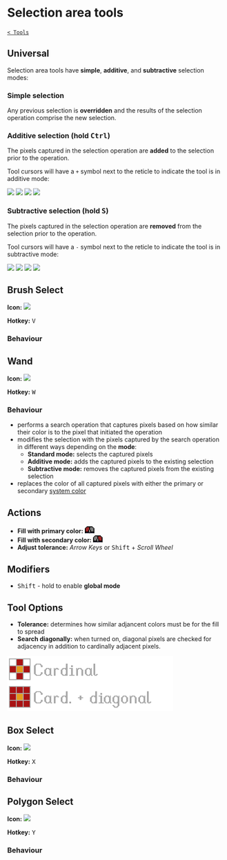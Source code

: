 # Selection area tools

[`< Tools`](./tools.md)

## Universal

Selection area tools have **simple**, **additive**, and **subtractive** selection modes:

### Simple selection

Any previous selection is **overridden** and the results of the selection operation comprise the new selection.

### Additive selection (hold <kbd>Ctrl</kbd>)

The pixels captured in the selection operation are **added** to the selection prior to the operation.

Tool cursors will have a `+` symbol next to the reticle to indicate the tool is in additive mode:

![](https://raw.githubusercontent.com/jbunke/stipple-effect/master/res/cursors/reticle_additive.png) 
![](https://raw.githubusercontent.com/jbunke/stipple-effect/master/res/cursors/wand_additive.png) 
![](https://raw.githubusercontent.com/jbunke/stipple-effect/master/res/cursors/box_select_additive.png) 
![](https://raw.githubusercontent.com/jbunke/stipple-effect/master/res/cursors/polygon_select_additive.png)

### Subtractive selection (hold <kbd>S</kbd>)

The pixels captured in the selection operation are **removed** from the selection prior to the operation.

Tool cursors will have a `-` symbol next to the reticle to indicate the tool is in subtractive mode:

![](https://raw.githubusercontent.com/jbunke/stipple-effect/master/res/cursors/reticle_subtractive.png) 
![](https://raw.githubusercontent.com/jbunke/stipple-effect/master/res/cursors/wand_subtractive.png) 
![](https://raw.githubusercontent.com/jbunke/stipple-effect/master/res/cursors/box_select_subtractive.png) 
![](https://raw.githubusercontent.com/jbunke/stipple-effect/master/res/cursors/polygon_select_subtractive.png)

## Brush Select

**Icon:** ![](https://raw.githubusercontent.com/jbunke/stipple-effect/master/res/icons/brush_select.png)

**Hotkey:** <kbd>V</kbd>

### Behaviour

<!-- TODO -->

## Wand

**Icon:** ![](https://raw.githubusercontent.com/jbunke/stipple-effect/master/res/icons/wand.png)

**Hotkey:** <kbd>W</kbd>

### Behaviour

<!-- TODO -->

* performs a search operation that captures pixels based on how similar their color is to the pixel that initiated the operation
* modifies the selection with the pixels captured by the search operation in different ways depending on the **mode**:
  * **Standard mode:** selects the captured pixels
  * **Additive mode:** adds the captured pixels to the existing selection
  * **Subtractive mode:** removes the captured pixels from the existing selection
* replaces the color of all captured pixels with either the primary or secondary [system color](./color.md#system-colors)

## Actions

* **Fill with primary color:** ![](./assets/ui/left-click.png "Left-Click")
* **Fill with secondary color:** ![](./assets/ui/right-click.png "Right-Click")
* **Adjust tolerance:** *Arrow Keys* or <kbd>Shift</kbd> + *Scroll Wheel*

## Modifiers

* <kbd>Shift</kbd> - hold to enable **global mode**

## Tool Options

* **Tolerance:** determines how similar adjancent colors must be for the fill to spread
* **Search diagonally:** when turned on, diagonal pixels are checked for adjacency in addition to cardinally adjacent pixels.

![Adjacency diagram](./assets/theory/adjacency.png)

## Box Select

**Icon:** ![](https://raw.githubusercontent.com/jbunke/stipple-effect/master/res/icons/box_select.png)

**Hotkey:** <kbd>X</kbd>

### Behaviour

<!-- TODO -->

## Polygon Select

**Icon:** ![](https://raw.githubusercontent.com/jbunke/stipple-effect/master/res/icons/polygon_select.png)

**Hotkey:** <kbd>Y</kbd>

### Behaviour

<!-- TODO -->

